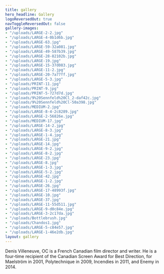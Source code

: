 ```yaml
---
title: gallery
hero_headline: Gallery
logoReversedOut: true
navToggleReversedOut: false
gallery-images:
- "/uploads/LARGE-2-2.jpg"
- "/uploads/LARGE-4-0b1d6b.jpg"
- "/uploads/LARGE-63.jpg"
- "/uploads/LARGE-59-32a081.jpg"
- "/uploads/LARGE-49-587b39.jpg"
- "/uploads/LARGE-28-82102b.jpg"
- "/uploads/LARGE-19.jpg"
- "/uploads/LARGE-15-37d083.jpg"
- "/uploads/LARGE-11-2.jpg"
- "/uploads/LARGE-20-7a77ff.jpg"
- "/uploads/LARGE-5-3.jpg"
- "/uploads/PRINT-11.jpg"
- "/uploads/PRINT-9.jpg"
- "/uploads/PRINT-5-727d7d.jpg"
- "/uploads/9%20Sennfeld%20Cl_2-daf42c.jpg"
- "/uploads/9%20Sennfeld%20Cl-50a398.jpg"
- "/uploads/MEDIUM-2.jpg"
- "/uploads/LARGE-8-4-2c8289.jpg"
- "/uploads/LARGE-2-56826e.jpg"
- "/uploads/MEDIUM-17.jpg"
- "/uploads/LARGE-14-2.jpg"
- "/uploads/LARGE-8-3.jpg"
- "/uploads/LARGE-1-4.jpg"
- "/uploads/LARGE-21.jpg"
- "/uploads/LARGE-14.jpg"
- "/uploads/LARGE-9-2.jpg"
- "/uploads/LARGE-8-2.jpg"
- "/uploads/LARGE-23.jpg"
- "/uploads/LARGE-8.jpg"
- "/uploads/LARGE-1-3.jpg"
- "/uploads/LARGE-5-2.jpg"
- "/uploads/LARGE-42.jpg"
- "/uploads/LARGE-1-2.jpg"
- "/uploads/LARGE-26.jpg"
- "/uploads/LARGE-17-48993f.jpg"
- "/uploads/LARGE-10.jpg"
- "/uploads/LARGE-37.jpg"
- "/uploads/LARGE-11-55d511.jpg"
- "/uploads/LARGE-9-d0c84e.jpg"
- "/uploads/LARGE-3-2c17da.jpg"
- "/uploads/Bottlebrush.jpg"
- "/uploads/Chandos1.jpg"
- "/uploads/LARGE-5-c84e57.jpg"
- "/uploads/LARGE-1-46e2db.jpg"
layout: gallery
---
```


Denis Villeneuve, OC is a French Canadian film director and writer. He is a four-time recipient of the Canadian Screen Award for Best Direction, for Maelström in 2001, Polytechnique in 2009, Incendies in 2011, and Enemy in 2014.
